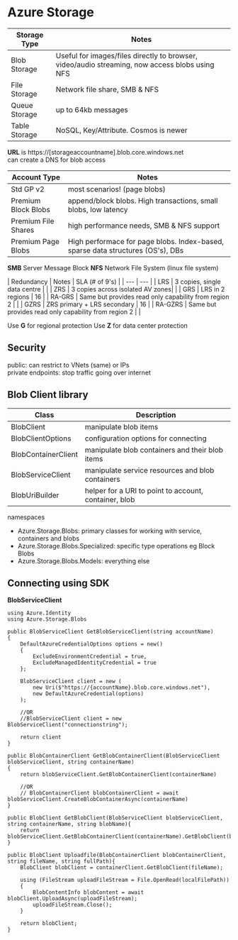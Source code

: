 # Azure Storage

| Storage Type | Notes |
| --- | --- |
| Blob Storage | Useful for images/files directly to browser, video/audio streaming, now access blobs using NFS |
| File Storage | Network file share, SMB & NFS |
| Queue Storage | up to 64kb messages |
| Table Storage | NoSQL, Key/Attribute. Cosmos is newer |

**URL** is https://[storageaccountname].blob.core.windows.net  
can create a DNS for blob access 

| Account Type | Notes |
| --- | --- |
| Std GP v2 | most scenarios! (page blobs) | 
| Premium Block Blobs | append/block blobs. High transactions, small blobs, low latency |
| Premium File Shares | high performance needs, SMB & NFS support | 
| Premium Page Blobs | High performace for page blobs. Index-based, sparse data structures (OS's), DBs |

**SMB** Server Message Block
 **NFS** Network File System (linux file system)

| Redundancy | Notes | SLA (# of 9's) | 
| --- | --- |
| LRS | 3 copies, single data centre | |
| ZRS | 3 copies across isolated AV zones| |
| GRS | LRS in 2 regions | 16 |
| RA-GRS | Same but provides read only capability from region 2 | |
| GZRS | ZRS primary + LRS secondary | 16 |
| RA-GZRS | Same but provides read only capability from region 2 | |

Use **G** for regional protection 
Use **Z** for data center protection

## Security 
public: can restrict to VNets (same) or IPs  
private endpoints: stop traffic going over internet 



## Blob Client library

| Class | Description |
| --- | --- |
| BlobClient | manipulate blob items | 
| BlobClientOptions | configuration options for connecting |
| BlobContainerClient | manipulate blob containers and their blob items |
| BlobServiceClient | manipulate service resources and blob containers |
| BlobUriBuilder | helper for a URI to point to account, container, blob |

namespaces
- Azure.Storage.Blobs: primary classes for working with service, containers and blobs
- Azure.Storage.Blobs.Specialized: specific type operations eg Block Blobs 
- Azure.Storage.Blobs.Models: everything else

## Connecting using SDK
**BlobServiceClient**
```
using Azure.Identity
using Azure.Storage.Blobs

public BlobServiceClient GetBlobServiceClient(string accountName)
{
    DefaultAzureCredentialOptions options = new()
    {
        ExcludeEnvironmentCredential = true,
        ExcludeManagedIdentityCredential = true
    };

    BlobServiceClient client = new (
        new Uri($"https://{accountName}.blob.core.windows.net"),
        new DefaultAzureCredential(options)
    );

    //OR
    //BlobServiceClient client = new BlobServiceClient("connectionstring");

    return client
}

public BlobContainerClient GetBlobContainerClient(BlobServiceClient blobServiceClient, string containerName)
{
    return blobServiceClient.GetBlobContainerClient(containerName)

    //OR
    // BlobContainerClient blobContainerClient = await blobServiceClient.CreateBlobContainerAsync(containerName)
}

public BlobClient GetBlobClient(BlobServiceClient blobServiceClient, string containerName, string blobName){
    return blobServiceClient.GetBlobContainerClient(containerName).GetBlobClient(blobName);
}

public BlobClient Uploadfile(BlobContainerClient blobContainerClient, string fileName, string fullPath){
    BlobClient blobClient = containerClient.GetBlobClient(fileName);

    using (FileStream uploadFileStream = File.OpenRead(localFilePath))
    {
        BlobContentInfo blobContent = await blobClient.UploadAsync(uploadFileStream);
        uploadFileStream.Close();
    }
    
    return blobClient;
}


```
